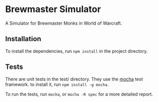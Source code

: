 Brewmaster Simulator
====================

A Simulator for Brewmaster Monks in World of Warcraft.

Installation
------------

To install the dependencies, run `npm install` in the project directory.

Tests
-----

There are unit tests in the test/ directory. They use the
[mocha](http://mochajs.org/) test framework.
to install it, run `npm install -g mocha`.

To run the tests, run `mocha`, or `mocha -R spec` for a more detailed
report.
